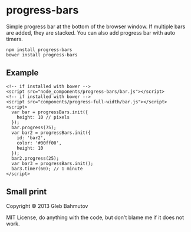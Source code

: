 # progress-bars

Simple progress bar at the bottom of the browser window. If multiple
bars are added, they are stacked. You can also add progress bar with
auto timers.

    npm install progress-bars
    bower install progress-bars

## Example

    <!-- if installed with bower -->
    <script src="node_components/progress-bars/bar.js"></script>
    <!-- if installed with bower -->
    <script src="components/progress-full-width/bar.js"></script>
    <script>
      var bar = progressBars.init({
        height: 10 // pixels
      });
      bar.progress(75);
      var bar2 = progressBars.init({
        id: 'bar2',
        color: '#00ff00',
        height: 10
      });
      bar2.progress(25);
      var bar3 = progressBars.init();
      bar3.timer(60); // 1 minute
    </script>

## Small print

Copyright &copy; 2013 Gleb Bahmutov

MIT License, do anything with the code, but don't blame me if it does not work.

